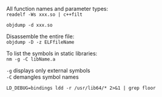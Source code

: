 All function names and parameter types:  
` readelf -Ws xxx.so | c++filt `   

` objdump -d xxx.so `   

Disassemble the entire file:  
` objdump -D -z ELFfileName `  

To list the symbols in static libraries:  
` nm -g -C libName.a `  

`-g` displays only external symbols  
`-C`  demangles symbol names   

`LD_DEBUG=bindings ldd -r /usr/lib64/* 2>&1 | grep floor`   



